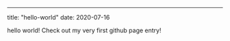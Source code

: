 ---
title: "hello-world"
date: 2020-07-16

hello world!  Check out my very first github page entry!
